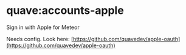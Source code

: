 # quave:accounts-apple

Sign in with Apple for Meteor  
  
Needs config. Look here: [https://github.com/quavedev/apple-oauth](https://github.com/quavedev/apple-oauth)  
